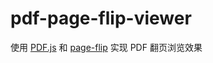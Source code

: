 # pdf-page-flip-viewer

使用 [PDF.js](https://github.com/mozilla/pdf.js) 和 [page-flip](https://github.com/Nodlik/StPageFlip) 实现 PDF 翻页浏览效果
